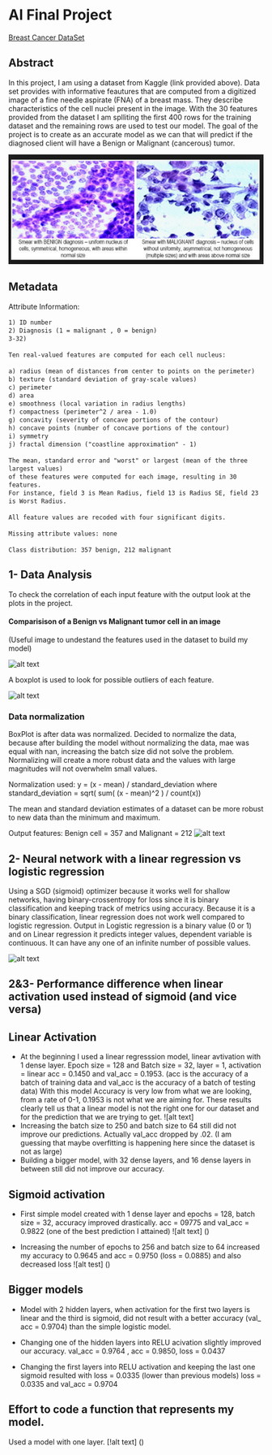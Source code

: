 # AI Final Project

[Breast Cancer DataSet](https://www.kaggle.com/uciml/breast-cancer-wisconsin-data#data.csv)

## Abstract
In this project, I am using a dataset from Kaggle (link provided above). Data set provides with informative feautures that are computed from a digitized image of a fine needle aspirate (FNA) of a breast mass. They describe characteristics of the cell nuclei present in the image. 
With the 30 features provided from the dataset I am splliting the first 400 rows for the training dataset and the remaining rows are used to test our model. The goal of the project is to create as an accurate model as we can that will predict if the diagnosed client will have a Benign or Malignant (cancerous) tumor. 


![alt text](https://github.com/Acelhaka/AIFinalProject/blob/master/Breast%20Cancer.PNG)

## Metadata

Attribute Information:
`````````````
1) ID number 
2) Diagnosis (1 = malignant , 0 = benign)
3-32)

Ten real-valued features are computed for each cell nucleus:

a) radius (mean of distances from center to points on the perimeter)
b) texture (standard deviation of gray-scale values) 
c) perimeter 
d) area 
e) smoothness (local variation in radius lengths) 
f) compactness (perimeter^2 / area - 1.0) 
g) concavity (severity of concave portions of the contour) 
h) concave points (number of concave portions of the contour) 
i) symmetry
j) fractal dimension ("coastline approximation" - 1)

The mean, standard error and "worst" or largest (mean of the three largest values) 
of these features were computed for each image, resulting in 30 features. 
For instance, field 3 is Mean Radius, field 13 is Radius SE, field 23 is Worst Radius.

All feature values are recoded with four significant digits.

Missing attribute values: none

Class distribution: 357 benign, 212 malignant
```````````````````
## 1- Data Analysis
To check the correlation of each input feature with the output look at the plots in the project.

#### Comparisison of a Benign vs Malignant tumor cell in an image

(Useful image to undestand the features used in the dataset to build my model)

![alt text](https://github.com/Acelhaka/AIFinalProject/blob/master/Benign%20vs%20Malignant%20image.png)

A boxplot is used to look for possible outliers of each feature.

![alt text](https://github.com/Acelhaka/AIFinalProject/blob/master/BoxPlot.PNG)
### Data normalization
BoxPlot is after data was normalized. Decided to normalize the data, because after building the model without normalizing the data, mae was equal with nan, increasing the batch size did not solve the problem. Normalizing will create a more robust data and the values with large magnitudes will not overwhelm small values.

Normalization used: y = (x - mean) / standard_deviation where standard_deviation = sqrt( sum( (x - mean)^2 ) / count(x))

The mean and standard deviation estimates of a dataset can be more robust to new data than the minimum and maximum.

Output features: Benign cell = 357 and Malignant = 212
![alt text](https://github.com/Acelhaka/AIFinalProject/blob/master/Histogram.PNG)


## 2- Neural network with a linear regression vs logistic regression
Using a SGD (sigmoid) optimizer because it works well for shallow networks, having binary-crossentropy for loss since it is binary classification and keeping track of metrics using accuracy.
Because it is a binary classification, linear regression does not work well compared to logistic regression. Output in Logistic regression is a binary value (0 or 1) and on Linear regression it predicts integer values, dependent variable is continuous. It can have any one of an infinite number of possible values.

![alt text](https://github.com/Acelhaka/AIFinalProject/blob/master/linear%20vs%20logistic.PNG)


## 2&3- Performance difference when linear activation used instead of sigmoid (and vice versa)

## Linear Activation
* At the beginning I used a linear regresssion model, linear avtivation with 1 dense layer.
Epoch size = 128 and Batch size = 32, layer = 1, activation = linear
acc = 0.1450 and val_acc = 0.1953. 
(acc is the accuracy of a batch of training data and val_acc is the accuracy of a batch of testing data)
With this model Accuracy is very low from what we are looking, from a rate of 0-1, 0.1953 is not what we are aiming for. 
These results clearly tell us that a linear model is not the right one for our dataset and for the prediction 
that we are trying to get.
![alt text] 
* Increasing the batch size to 250 and batch size to 64 still did not improve our predictions. Actually val_acc dropped by .02. (I am guessing that maybe overfitting is happening here since the dataset is not as large)
* Building a bigger model, with 32 dense layers, and 16 dense layers in between still did not improve our accuracy.

## Sigmoid activation

* First simple model created with 1 dense layer and epochs = 128, batch size = 32,
accuracy improved drastically. 
acc = 09775 and val_acc = 0.9822  (one of the best prediction I attained)
![alt text] ()

* Increasing the number of epochs to 256 and batch size to 64 increased my accuracy to 0.9645
 and acc = 0.9750  (loss = 0.0885) and also decreased loss
 ![alt test] ()
 
 ## Bigger models
 * Model with 2 hidden layers, when activation for the first two layers is linear and the third is sigmoid, did not result with a better accuracy (val_ acc = 0.9704) than the simple logistic model.
 
 * Changing one of the hidden layers into RELU acivation slightly improved our accuracy. 
    val_acc = 0.9764 , acc = 0.9850, loss = 0.0437
 * Changing the first layers into RELU activation and keeping the last one sigmoid resulted with
    loss = 0.0335 (lower than previous models) loss = 0.0335 and val_acc = 0.9704
    
 ## Effort to code a function that represents my model.
  Used a model with one layer. 
  [!alt text] ()
 
 
 
    
    

